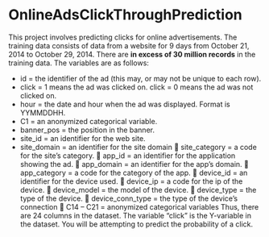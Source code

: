 # OnlineAdsClickThroughPrediction

This project involves predicting clicks for online advertisements. The training data consists of data from a website for 9 days from October 21, 2014 to October 29, 2014. There are **in excess of 30 million records** in the training data. The variables are as follows:
- id = the identifier of the ad (this may, or may not be unique to each row).
- click = 1 means the ad was clicked on. click = 0 means the ad was not clicked on.
- hour = the date and hour when the ad was displayed. Format is YYMMDDHH.
- C1 = an anonymized categorical variable.
- banner_pos = the position in the banner.
- site_id = an identifier for the web site.
- site_domain = an identifier for the site domain
 site_category = a code for the site’s category.
 app_id = an identifier for the application showing the ad.
 app_domain = an identifier for the app’s domain.
 app_category = a code for the category of the app.
 device_id = an identifier for the device used.
 device_ip = a code for the ip of the device.
 device_model = the model of the device.
 device_type = the type of the device.
 device_conn_type = the type of the device’s connection
 C14 – C21 = anonymized categorical variables
Thus, there are 24 columns in the dataset. The variable “click” is the Y-variable in the dataset. You will be attempting to predict the probability of a click.

